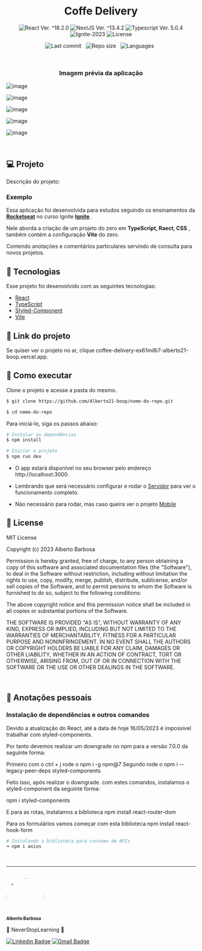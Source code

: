 <h1 align="center">Coffe Delivery</h1>

<p align="center">
  <img 
    src="https://img.shields.io/badge/React-%5E18.2.6-blue" 
    alt="React Ver. ^18.2.0"
  />
   <img 
    src="https://img.shields.io/badge/NextJS-%5E13.4.2-black" 
    alt="NextJS Ver. ^13.4.2"
  />
  <img 
    src="https://img.shields.io/badge/Typescript-%5E5.0.4-blue"
    alt="Typescript Ver. 5.0.4" 
  />
  <img
    src="https://img.shields.io/badge/Ignite-2023-green" 
    alt="Ignite-2023"
  />
  <img 
    alt="License"
    src="https://img.shields.io/static/v1?label=license&message=MIT&color=E51C44&labelColor=0A1033"
  />
</p>

<div align="center">

![Last commit](https://img.shields.io/github/last-commit/Alberto21-boop/nome-do-repo.git?color=4DA1CD "Last commit") &nbsp;
![Repo size](https://img.shields.io/github/repo-size/Alberto21-boop/nome-do-repo.git?color=4DA1CD "Repo size") &nbsp;
![Languages](https://img.shields.io/github/languages/count/Alberto21-boop/nome-do-repo.git?color=4DA1CD "Languages") &nbsp;

</div>

<br>

<h3 align="center">Imagem prévia da aplicação</h3>

![image](https://github.com/Alberto21-boop/Coffee-Delivery/assets/85910024/2a90d055-7247-4503-a691-412599931478)

![image](https://github.com/Alberto21-boop/Coffee-Delivery/assets/85910024/bbdd87f1-fa9e-453e-8445-e658ae9dd813)

![image](https://github.com/Alberto21-boop/Coffee-Delivery/assets/85910024/fd3cc2bf-1e45-4ab8-86a4-1b638e83ef70)

![image](https://github.com/Alberto21-boop/Coffee-Delivery/assets/85910024/d21cfa8d-f8df-41ff-bec4-8ba8f3132fc2)

![image](https://github.com/Alberto21-boop/Coffee-Delivery/assets/85910024/78f91d48-e3ee-45e4-a72e-25977caa44dc)





<br>

## 💻 Projeto

Descrição do projeto:


### Exemplo

Essa aplicação foi desenvolvida para estudos seguindo os ensinamentos da **[Rocketseat](https://www.rocketseat.com.br/)** no curso Ignite **[Ignite](https://www.rocketseat.com.br/ignite)** .

Nele aborda a criação de um projeto do zero em <strong>TypeScript, Raect, CSS</strong> , também contém a configuração <strong>Vite</strong> do zero.

Contendo anotações e comentários particulares servindo de consulta para novos projetos.

## 🧪 Tecnologias

Esse projeto foi desenvolvido com as seguintes tecnologias:

- [React](https://reactjs.org)
- [TypeScript](https://www.typescriptlang.org/)
- [Styled-Component](https://styled-components.com/)
- [Vite](https://vitejs.dev/guide/)

## 🔗 Link do projeto
Se quiser ver o projeto no ar, clique coffee-delivery-ex61mi8i7-alberto21-boop.vercel.app.

## 🚀 Como executar

Clone o projeto e acesse a pasta do mesmo.

```bash
$ git clone https://github.com/Alberto21-boop/nome-do-repo.git

$ cd nome-do-repo
```

Para iniciá-lo, siga os passos abaixo:

```bash
# Instalar as dependências
$ npm install

# Iniciar o projeto
$ npm run dev
```

- O app estará disponível no seu browser pelo endereço http://localhost:3000.

- Lembrando que será necessário configurar e rodar o [Servidor](https://github.com/Alberto21-boop/repo-server.git) para ver o funcionamento completo.

- Não necessário para rodar, mas caso queira ver o projeto [Mobile](https://github.com/Alberto21-boop/repo-mobile.git)

## 📝 License

MIT License

Copyright (c) 2023 Alberto Barbosa

Permission is hereby granted, free of charge, to any person obtaining a copy
of this software and associated documentation files (the "Software"), to deal
in the Software without restriction, including without limitation the rights
to use, copy, modify, merge, publish, distribute, sublicense, and/or sell
copies of the Software, and to permit persons to whom the Software is
furnished to do so, subject to the following conditions:

The above copyright notice and this permission notice shall be included in all
copies or substantial portions of the Software.

THE SOFTWARE IS PROVIDED "AS IS", WITHOUT WARRANTY OF ANY KIND, EXPRESS OR
IMPLIED, INCLUDING BUT NOT LIMITED TO THE WARRANTIES OF MERCHANTABILITY,
FITNESS FOR A PARTICULAR PURPOSE AND NONINFRINGEMENT. IN NO EVENT SHALL THE
AUTHORS OR COPYRIGHT HOLDERS BE LIABLE FOR ANY CLAIM, DAMAGES OR OTHER
LIABILITY, WHETHER IN AN ACTION OF CONTRACT, TORT OR OTHERWISE, ARISING FROM,
OUT OF OR IN CONNECTION WITH THE SOFTWARE OR THE USE OR OTHER DEALINGS IN THE
SOFTWARE.

<br />

## 📓 Anotações pessoais

<h3>Instalação de dependências e outros comandos</h3>

Devido a atualização do React, até a data de hoje 16/05/2023 é impossivel
trabalhar com styled-components.

Por tanto devemos realizar um downgrade no npm para a versão 7.0.0 da seguinte
forma:

Primeiro com o ctrl + j rode o npm i -g npm@7
Segundo rode o npm i --legacy-peer-deps styled-components

Feito isso, após realizar o downgrade. com estes comandos, instalamos o styled-component
da seguinte forma:

npm i styled-components

E para as rotas, instalamos a biblioteca npm install react-router-dom

Para os formulários vamos começar com esta biblioteca npm install react-hook-form


```bash
# Instalando a biblioteca para consumo de APIs
➜ npm i axios
```

<br />

---

<br />

<a href="https://github.com/Alberto21-boop">
 <img src="https://github.com/Alberto21-boop.png" width="100px;" alt="" style="border-radius:50%" />
 <br />
 <sub><b>Alberto Barbosa</b></sub></a>

💠 NeverStopLearning 💠

[![Linkedin Badge](https://img.shields.io/badge/-Alberto-blue?style=flat-square&logo=Linkedin&logoColor=white&link=https://www.linkedin.com/in/alberto-barbosa-comercial/)](https://www.linkedin.com/in/alberto-barbosa-comercial/)
[![Gmail Badge](https://img.shields.io/badge/-albertobarbosa0003@gmail.com-c14438?style=flat-square&logo=Gmail&logoColor=white&link=mailto:albertobarbosa0003@gmail.com)](mailto:albertobarbosa0003@gmail.com)

